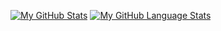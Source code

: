 [![My GitHub Stats](https://github-readme-stats.vercel.app/api/?username=toghrul-nasirli&count_private=true&theme=midnight-purple&showicons=true)]()
[![My GitHub Language Stats](https://github-readme-stats.vercel.app/api/top-langs/?username=toghrul-nasirli&langs_count=5&theme=midnight-purple)]()
<!--
**toghrul-nasirli/toghrul-nasirli** is a ✨ _special_ ✨ repository because its `README.md` (this file) appears on your GitHub profile.

![Nasirli's GitHub Stats](https://github-readme-stats.vercel.app/api?username=toghrul-nasirli&show_icons=true&theme=midnight-purple&hide_border=true)
Here are some ideas to get you started:

- 🔭 I’m currently working on ...
- 🌱 I’m currently learning ...
- 👯 I’m looking to collaborate on ...
- 🤔 I’m looking for help with ...
- 💬 Ask me about ...
- 📫 How to reach me: ...
- 😄 Pronouns: ...
- ⚡ Fun fact: ...
-->
